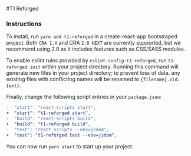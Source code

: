 #T1 Reforged

### Instructions

To install, run `yarn add t1-reforged` in a create-react-app bootstraped project. Both `CRA 1.X` and CRA `2.0 NEXT` are currently supported, but we recommend using 2.0 as it includes features such as CSS/SASS modules.

To enable eslint rules provided by `eslint-config-t1-reforged`, run `t1-reforged init` within your project directory. Running this command will generate new files in your project directory; to prevent loss of data, any existing files with conflicting names will be renamed to `{filename}.old.{ext}`.

Finally, change the following script entries in your `package.json`:

```diff
-  "start": "react-scripts start",
+  "start": "t1-reforged start",
-  "build": "react-scripts build",
+  "build": "t1-reforged build",
-  "test": "react-scripts --env=jsdom",
+  "test": "t1-reforged test --env=jsdom",

```

You can now run `yarn start` to start up your project.
